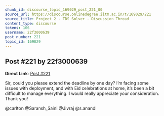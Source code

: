 ```yaml
---
chunk_id: discourse_topic_169029_post_221_00
source_url: https://discourse.onlinedegree.iitm.ac.in/t/169029/221
source_title: Project 2 - TDS Solver - Discussion Thread
content_type: discourse
tokens: 106
username: 22f3000639
post_number: 221
topic_id: 169029
---
```


## Post #221 by 22f3000639

**Direct Link**: [Post #221](https://discourse.onlinedegree.iitm.ac.in/t/169029/221)

Sir, could you please extend the deadline by one day? I’m facing some issues with deployment, and with Eid celebrations at home, it’s been a bit difficult to manage everything. I would really appreciate your consideration. Thank you!

@carlton @Saransh_Saini @Jivraj @s.anand
